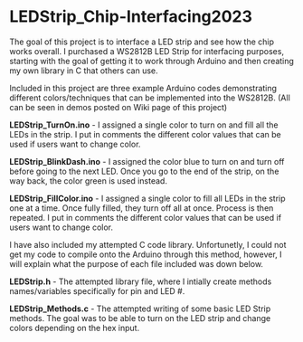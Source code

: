# LEDStrip_Chip-Interfacing2023

The goal of this project is to interface a LED strip and see how the chip works overall. I purchased a WS2812B LED Strip for interfacing purposes, starting with the goal of getting it to work through Arduino and then creating my own library in C that others can use.

Included in this project are three example Arduino codes demonstrating different colors/techniques that can be implemented into the WS2812B. 
(All can be seen in demos posted on Wiki page of this project)

 **LEDStrip_TurnOn.ino** - I assigned a single color to turn on and fill all the LEDs in the strip. I put in comments the different color values that can be used if users want to change color.

**LEDStrip_BlinkDash.ino** - I assigned the color blue to turn on and turn off before going to the next LED. Once you go to the end of the strip, on the way back, the color green is used instead.
 
**LEDStrip_FillColor.ino** - I assigned a single color to fill all LEDs in the strip one at a time. Once fully filled, they turn off all at once. Process is then repeated. I put in comments the different color values that can be used if users want to change color.

I have also included my attempted C code library. Unfortunetly, I could not get my code to compile onto the Arduino through this method, however, I will explain what the purpose of each file included was down below.

**LEDStrip.h** - The attempted library file, where I intially create methods names/variables specifically for pin and LED #.

**LEDStrip_Methods.c** - The attempted writing of some basic LED Strip methods. The goal was to be able to turn on the LED strip and change colors depending on the hex input.
